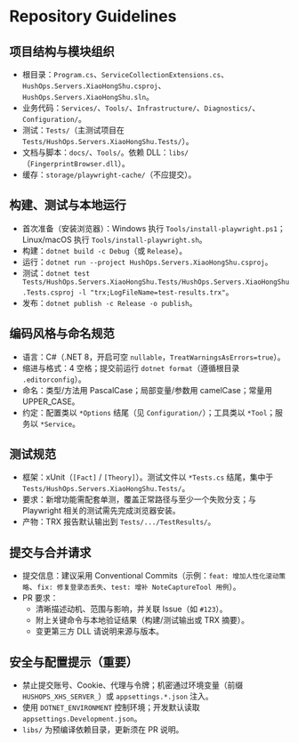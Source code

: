 # Repository Guidelines

## 项目结构与模块组织
- 根目录：`Program.cs`、`ServiceCollectionExtensions.cs`、`HushOps.Servers.XiaoHongShu.csproj`、`HushOps.Servers.XiaoHongShu.sln`。
- 业务代码：`Services/`、`Tools/`、`Infrastructure/`、`Diagnostics/`、`Configuration/`。
- 测试：`Tests/`（主测试项目在 `Tests/HushOps.Servers.XiaoHongShu.Tests/`）。
- 文档与脚本：`docs/`、`Tools/`。依赖 DLL：`libs/`（`FingerprintBrowser.dll`）。
- 缓存：`storage/playwright-cache/`（不应提交）。

## 构建、测试与本地运行
- 首次准备（安装浏览器）：Windows 执行 `Tools/install-playwright.ps1`；Linux/macOS 执行 `Tools/install-playwright.sh`。
- 构建：`dotnet build -c Debug`（或 `Release`）。
- 运行：`dotnet run --project HushOps.Servers.XiaoHongShu.csproj`。
- 测试：`dotnet test Tests/HushOps.Servers.XiaoHongShu.Tests/HushOps.Servers.XiaoHongShu.Tests.csproj -l "trx;LogFileName=test-results.trx"`。
- 发布：`dotnet publish -c Release -o publish`。

## 编码风格与命名规范
- 语言：C#（.NET 8，开启可空 `nullable`，`TreatWarningsAsErrors=true`）。
- 缩进与格式：4 空格；提交前运行 `dotnet format`（遵循根目录 `.editorconfig`）。
- 命名：类型/方法用 PascalCase；局部变量/参数用 camelCase；常量用 UPPER_CASE。
- 约定：配置类以 `*Options` 结尾（见 `Configuration/`）；工具类以 `*Tool`；服务以 `*Service`。

## 测试规范
- 框架：xUnit（`[Fact]` / `[Theory]`）。测试文件以 `*Tests.cs` 结尾，集中于 `Tests/HushOps.Servers.XiaoHongShu.Tests/`。
- 要求：新增功能需配套单测，覆盖正常路径与至少一个失败分支；与 Playwright 相关的测试需先完成浏览器安装。
- 产物：TRX 报告默认输出到 `Tests/.../TestResults/`。

## 提交与合并请求
- 提交信息：建议采用 Conventional Commits（示例：`feat: 增加人性化滚动策略`、`fix: 修复登录态丢失`、`test: 增补 NoteCaptureTool 用例`）。
- PR 要求：
  - 清晰描述动机、范围与影响，并关联 Issue（如 `#123`）。
  - 附上关键命令与本地验证结果（构建/测试输出或 TRX 摘要）。
  - 变更第三方 DLL 请说明来源与版本。

## 安全与配置提示（重要）
- 禁止提交账号、Cookie、代理与令牌；机密通过环境变量（前缀 `HUSHOPS_XHS_SERVER_`）或 `appsettings.*.json` 注入。
- 使用 `DOTNET_ENVIRONMENT` 控制环境；开发默认读取 `appsettings.Development.json`。
- `libs/` 为预编译依赖目录，更新须在 PR 说明。